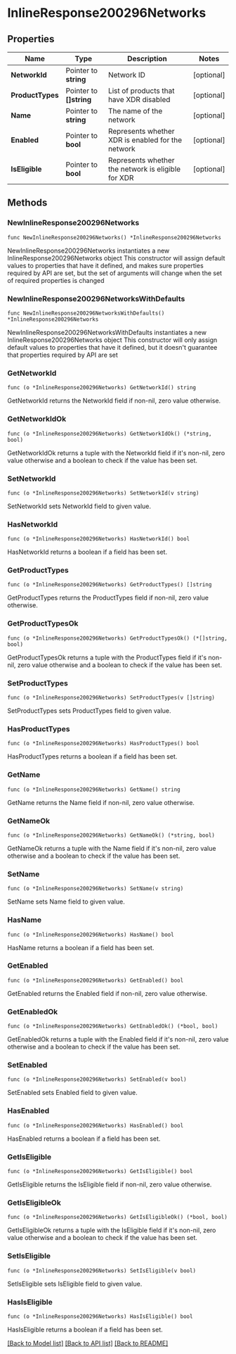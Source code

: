 # InlineResponse200296Networks

## Properties

Name | Type | Description | Notes
------------ | ------------- | ------------- | -------------
**NetworkId** | Pointer to **string** | Network ID | [optional] 
**ProductTypes** | Pointer to **[]string** | List of products that have XDR disabled | [optional] 
**Name** | Pointer to **string** | The name of the network | [optional] 
**Enabled** | Pointer to **bool** | Represents whether XDR is enabled for the network | [optional] 
**IsEligible** | Pointer to **bool** | Represents whether the network is eligible for XDR | [optional] 

## Methods

### NewInlineResponse200296Networks

`func NewInlineResponse200296Networks() *InlineResponse200296Networks`

NewInlineResponse200296Networks instantiates a new InlineResponse200296Networks object
This constructor will assign default values to properties that have it defined,
and makes sure properties required by API are set, but the set of arguments
will change when the set of required properties is changed

### NewInlineResponse200296NetworksWithDefaults

`func NewInlineResponse200296NetworksWithDefaults() *InlineResponse200296Networks`

NewInlineResponse200296NetworksWithDefaults instantiates a new InlineResponse200296Networks object
This constructor will only assign default values to properties that have it defined,
but it doesn't guarantee that properties required by API are set

### GetNetworkId

`func (o *InlineResponse200296Networks) GetNetworkId() string`

GetNetworkId returns the NetworkId field if non-nil, zero value otherwise.

### GetNetworkIdOk

`func (o *InlineResponse200296Networks) GetNetworkIdOk() (*string, bool)`

GetNetworkIdOk returns a tuple with the NetworkId field if it's non-nil, zero value otherwise
and a boolean to check if the value has been set.

### SetNetworkId

`func (o *InlineResponse200296Networks) SetNetworkId(v string)`

SetNetworkId sets NetworkId field to given value.

### HasNetworkId

`func (o *InlineResponse200296Networks) HasNetworkId() bool`

HasNetworkId returns a boolean if a field has been set.

### GetProductTypes

`func (o *InlineResponse200296Networks) GetProductTypes() []string`

GetProductTypes returns the ProductTypes field if non-nil, zero value otherwise.

### GetProductTypesOk

`func (o *InlineResponse200296Networks) GetProductTypesOk() (*[]string, bool)`

GetProductTypesOk returns a tuple with the ProductTypes field if it's non-nil, zero value otherwise
and a boolean to check if the value has been set.

### SetProductTypes

`func (o *InlineResponse200296Networks) SetProductTypes(v []string)`

SetProductTypes sets ProductTypes field to given value.

### HasProductTypes

`func (o *InlineResponse200296Networks) HasProductTypes() bool`

HasProductTypes returns a boolean if a field has been set.

### GetName

`func (o *InlineResponse200296Networks) GetName() string`

GetName returns the Name field if non-nil, zero value otherwise.

### GetNameOk

`func (o *InlineResponse200296Networks) GetNameOk() (*string, bool)`

GetNameOk returns a tuple with the Name field if it's non-nil, zero value otherwise
and a boolean to check if the value has been set.

### SetName

`func (o *InlineResponse200296Networks) SetName(v string)`

SetName sets Name field to given value.

### HasName

`func (o *InlineResponse200296Networks) HasName() bool`

HasName returns a boolean if a field has been set.

### GetEnabled

`func (o *InlineResponse200296Networks) GetEnabled() bool`

GetEnabled returns the Enabled field if non-nil, zero value otherwise.

### GetEnabledOk

`func (o *InlineResponse200296Networks) GetEnabledOk() (*bool, bool)`

GetEnabledOk returns a tuple with the Enabled field if it's non-nil, zero value otherwise
and a boolean to check if the value has been set.

### SetEnabled

`func (o *InlineResponse200296Networks) SetEnabled(v bool)`

SetEnabled sets Enabled field to given value.

### HasEnabled

`func (o *InlineResponse200296Networks) HasEnabled() bool`

HasEnabled returns a boolean if a field has been set.

### GetIsEligible

`func (o *InlineResponse200296Networks) GetIsEligible() bool`

GetIsEligible returns the IsEligible field if non-nil, zero value otherwise.

### GetIsEligibleOk

`func (o *InlineResponse200296Networks) GetIsEligibleOk() (*bool, bool)`

GetIsEligibleOk returns a tuple with the IsEligible field if it's non-nil, zero value otherwise
and a boolean to check if the value has been set.

### SetIsEligible

`func (o *InlineResponse200296Networks) SetIsEligible(v bool)`

SetIsEligible sets IsEligible field to given value.

### HasIsEligible

`func (o *InlineResponse200296Networks) HasIsEligible() bool`

HasIsEligible returns a boolean if a field has been set.


[[Back to Model list]](../README.md#documentation-for-models) [[Back to API list]](../README.md#documentation-for-api-endpoints) [[Back to README]](../README.md)


